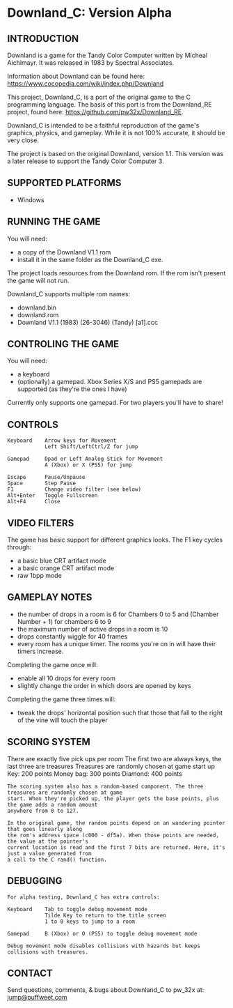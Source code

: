# Downland_C: Version Alpha

## INTRODUCTION

Downland is a game for the Tandy Color Computer written by Micheal Aichlmayr. It was released in 1983 by Spectral Associates.

Information about Downland can be found here: https://www.cocopedia.com/wiki/index.php/Downland

This project, Downland_C, is a port of the original game to the C programming language. The basis of this port is from the Downland_RE project, found here: https://github.com/pw32x/Downland_RE.

Downland_C is intended to be a faithful reproduction of the game's graphics, physics, and gameplay. While it is not 100% accurate, it should be very close. 

The project is based on the original Downland, version 1.1. This version was a later release to support the Tandy Color Computer 3.

## SUPPORTED PLATFORMS

- Windows

## RUNNING THE GAME

You will need: 
- a copy of the Downland V1.1 rom
- install it in the same folder as the Downland_C exe.

The project loads resources from the Downland rom. If the rom isn't present the game will not run.

Downland_C supports multiple rom names:
- downland.bin
- downland.rom
- Downland V1.1 (1983) (26-3046) (Tandy) [a1].ccc


## CONTROLING THE GAME

You will need:
- a keyboard
- (optionally) a gamepad. Xbox Series X/S and PS5 gamepads are supported (as they're the ones I have)

Currently only supports one gamepad. For two players you'll have to share!


## CONTROLS
    
    Keyboard    Arrow keys for Movement
                Left Shift/LeftCtrl/Z for jump
    
    Gamepad     Dpad or Left Analog Stick for Movement
                A (Xbox) or X (PS5) for jump
                
    Escape      Pause/Unpause
    Space       Step Pause
    F1          Change video filter (see below)
    Alt+Enter   Toggle Fullscreen
    Alt+F4      Close

## VIDEO FILTERS

The game has basic support for different graphics looks. 
The F1 key cycles through:
- a basic blue CRT artifact mode
- a basic orange CRT artifact mode
- raw 1bpp mode

## GAMEPLAY NOTES

- the number of drops in a room is 6 for Chambers 0 to 5 and (Chamber Number + 1) for chambers 6 to 9
- the maximum number of active drops in a room is 10
- drops constantly wiggle for 40 frames
- every room has a unique timer. The rooms you're on in will have their timers increase.

Completing the game once will:
- enable all 10 drops for every room
- slightly change the order in which doors are opened by keys

Completing the game three times will:
- tweak the drops' horizontal position such that those that fall to the right of the vine will touch the player


## SCORING SYSTEM

There are exactly five pick ups per room
	The first two are always keys, the last three are treasures
	Treasures are randomly chosen at game start up
	   Key:        200 points
	   Money bag:  300 points
	   Diamond:    400 points

    The scoring system also has a random-based component. The three treasures are randomly chosen at game 
    start. When they're picked up, the player gets the base points, plus the game adds a random amount 
    anywhere from 0 to 127. 
    
    In the original game, the random points depend on an wandering pointer that goes linearly along 
    the rom's address space (c000 - df5a). When those points are needed, the value at the pointer's 
    current location is read and the first 7 bits are returned. Here, it's just a value generated from
    a call to the C rand() function.


## DEBUGGING

    For alpha testing, Downland_C has extra controls:
    
    Keyboard    Tab to toggle debug movement mode
                Tilde Key to return to the title screen
                1 to 0 keys to jump to a room
    
    Gamepad     B (Xbox) or O (PS5) to toggle debug movement mode
    
    Debug movement mode disables collisions with hazards but keeps
    collisions with treasures. 
    




## CONTACT

Send questions, comments, & bugs about Downland_C to pw_32x at: jump@puffweet.com





